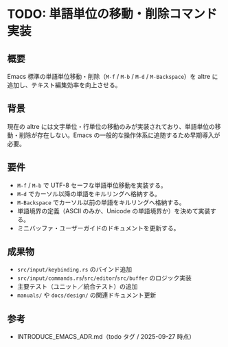 # TODO: 単語単位の移動・削除コマンド実装

## 概要
Emacs 標準の単語単位移動・削除（`M-f` / `M-b` / `M-d` / `M-Backspace`）を altre に追加し、テキスト編集効率を向上させる。

## 背景
現在の altre には文字単位・行単位の移動のみが実装されており、単語単位の移動・削除が存在しない。Emacs の一般的な操作体系に追随するため早期導入が必要。

## 要件
- `M-f` / `M-b` で UTF-8 セーフな単語単位移動を実装する。
- `M-d` でカーソル以降の単語をキルリングへ格納する。
- `M-Backspace` でカーソル以前の単語をキルリングへ格納する。
- 単語境界の定義（ASCII のみか、Unicode の単語境界か）を決めて実装する。
- ミニバッファ・ユーザーガイドのドキュメントを更新する。

## 成果物
- `src/input/keybinding.rs` のバインド追加
- `src/input/commands.rs`/`src/editor`/`src/buffer` のロジック実装
- 主要テスト（ユニット／統合テスト）の追加
- `manuals/` や `docs/design/` の関連ドキュメント更新

## 参考
- INTRODUCE_EMACS_ADR.md（todo タグ / 2025-09-27 時点）
